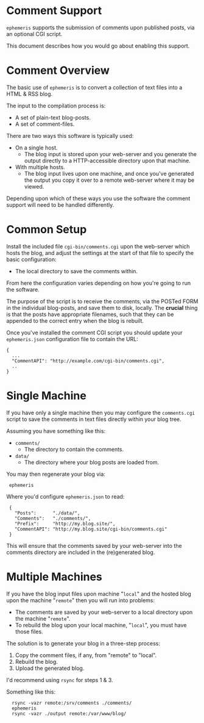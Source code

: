 
# Comment Support

`ephemeris` supports the submission of comments upon published posts, via an optional CGI script.

This document describes how you would go about enabling this support.



# Comment Overview

The basic use of `ephemeris` is to convert a collection of text files into a HTML & RSS blog.

The input to the compilation process is:

* A set of plain-text blog-posts.
* A set of comment-files.

There are two ways this software is typically used:

* On a single host.
   * The blog input is stored upon your web-server and you generate the output directly to a HTTP-accessible directory upon that machine.
* With multiple hosts.
  *  The blog input lives upon one machine, and once you've generated the output you copy it over to a remote web-server where it may be viewed.

Depending upon which of these ways you use the software the comment support will need to be handled differently.



# Common Setup

Install the included file `cgi-bin/comments.cgi` upon the web-server which hosts the blog, and adjust the settings at the start of that file to specify the basic configuration:

* The local directory to save the comments within.

From here the configuration varies depending on how you're going to run the software.

The purpose of the script is to receive the comments, via the POSTed FORM in the individual blog-posts, and save them to disk, locally.  The **crucial** thing is that the posts have appropriate filenames, such that they can be appended to the correct entry when the blog is rebuilt.

Once you've installed the comment CGI script you should update your `ephemeris.json` configuration file to contain the URL:

    {
      ...
      "CommentAPI": "http://example.com/cgi-bin/comments.cgi",
      ..
    }


# Single Machine

If you have only a single machine then you may configure the `comments.cgi` script to save the comments in text files directly within your blog tree.

Assuming you have something like this:

* `comments/`
   * The directory to contain the comments.
* `data/`
   * The directory where your blog posts are loaded from.

You may then regenerate your blog via:

     ephemeris

Where you'd configure `ephemeris.json` to read:

     {
       "Posts":      "./data/",
       "Comments":   "./comments/",
       "Prefix":     "http://my.blog.site/",
       "CommentAPI": "http://my.blog.site/cgi-bin/comments.cgi"
     }

This will ensure that the comments saved by your web-server into the comments directory are included in the (re)generated blog.



# Multiple Machines

If you have the blog input files upon machine "`local`" and the hosted blog upon the machine "`remote`" then you will run into problems:

* The comments are saved by your web-server to a local directory upon the machine "`remote`".
* To rebuild the blog upon your local machine, "`local`", you must have those files.

The solution is to generate your blog in a three-step process:

1. Copy the comment files, if any, from "remote" to "local".
2. Rebuild the blog.
3. Upload the generated blog.

I'd recommend using `rsync` for steps 1 & 3.

Something like this:

      rsync -vazr remote:/srv/comments ./comments/
      ephemeris
      rsync -vazr ./output remote:/var/www/blog/
